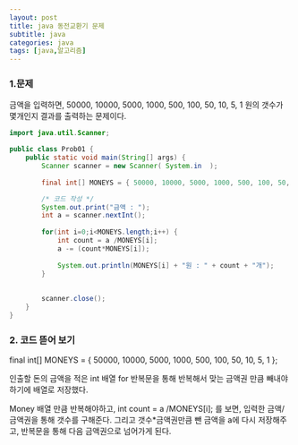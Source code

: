 ```yaml
---
layout: post
title: java 동전교환기 문제
subtitle: java
categories: java
tags: [java,알고리즘]
---
```



### 1.문제

금액을 입력하면, 
50000, 10000, 5000, 1000, 500, 100, 50, 10, 5, 1 원의 갯수가 몇개인지 결과를 출력하는 문제이다.



```java
import java.util.Scanner;

public class Prob01 {
	public static void main(String[] args) {
		Scanner scanner = new Scanner( System.in  );
		
		final int[] MONEYS = { 50000, 10000, 5000, 1000, 500, 100, 50, 10, 5, 1 };

		/* 코드 작성 */
		System.out.print("금액 : ");
		int a = scanner.nextInt();
		
		for(int i=0;i<MONEYS.length;i++) {
			int count = a /MONEYS[i];
			a -= (count*MONEYS[i]);
			
			System.out.println(MONEYS[i] + "원 : " + count + "개");
		}
	
		
		scanner.close();
 	}
}

```

### 2. 코드 뜯어 보기

final int[] MONEYS = { 50000, 10000, 5000, 1000, 500, 100, 50, 10, 5, 1 };

인출할 돈의 금액을 적은 int 배열
for 반복문을 통해 반복해서 맞는 금액권 만큼 빼내야 하기에 배열로 저장했다.

Money 배열 만큼 반복해야하고,
int count = a /MONEYS[i]; 를 보면, 입력한 금액/금액권을 통해 갯수를 구해준다. 그리고 갯수*금액권만큼 뺀 금액을 a에 다시 저장해주고, 반복문을 통해 다음 금액권으로 넘어가게 된다.